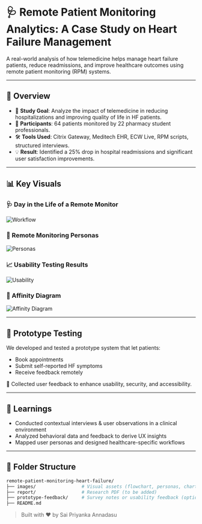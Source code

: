 # 🩺 Remote Patient Monitoring Analytics: A Case Study on Heart Failure Management

A real-world analysis of how telemedicine helps manage heart failure patients, reduce readmissions, and improve healthcare outcomes using remote patient monitoring (RPM) systems.

---

## 🧠 Overview

- 📍 **Study Goal**: Analyze the impact of telemedicine in reducing hospitalizations and improving quality of life in HF patients.
- 👥 **Participants**: 64 patients monitored by 22 pharmacy student professionals.
- 🛠️ **Tools Used**: Citrix Gateway, Meditech EHR, ECW Live, RPM scripts, structured interviews.
- 💡 **Result**: Identified a 25% drop in hospital readmissions and significant user satisfaction improvements.

---

## 📊 Key Visuals

### 🩺 Day in the Life of a Remote Monitor
![Workflow](images/day-in-life.png)

### 👥 Remote Monitoring Personas
![Personas](images/personas.png)

### 📈 Usability Testing Results
![Usability](images/usability-chart.png)

### 🧠 Affinity Diagram
![Affinity Diagram](images/affinity-diagram.png)

---

## 🧪 Prototype Testing

We developed and tested a prototype system that let patients:
- Book appointments
- Submit self-reported HF symptoms
- Receive feedback remotely

💬 Collected user feedback to enhance usability, security, and accessibility.

---

## 📘 Learnings

- Conducted contextual interviews & user observations in a clinical environment
- Analyzed behavioral data and feedback to derive UX insights
- Mapped user personas and designed healthcare-specific workflows

---

## 📁 Folder Structure

```bash
remote-patient-monitoring-heart-failure/
├── images/                 # Visual assets (flowchart, personas, charts)
├── report/                 # Research PDF (to be added)
├── prototype-feedback/     # Survey notes or usability feedback (optional)
├── README.md
```

> Built with ❤️ by Sai Priyanka Annadasu
